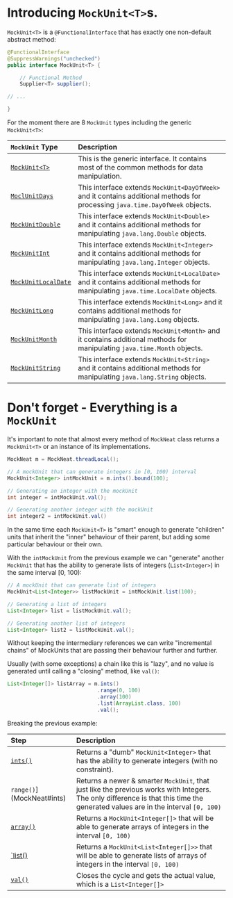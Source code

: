 # Introducing `MockUnit<T>`s.

`MockUnit<T>` is a `@FunctionalInterface` that has exactly one non-default abstract method:

```java
@FunctionalInterface
@SuppressWarnings("unchecked")
public interface MockUnit<T> {

    // Functional Method
    Supplier<T> supplier();

// ...

}
```

For the moment there are 8 `MockUnit` types including the generic `MockUnit<T>`:

| `MockUnit` Type | Description |
|:----------------|:------------|
|[`MockUnit<T>`](MockUnit)| This is the generic interface. It contains most of the common methods for data manipulation. |
|[`MoclUnitDays`](none) | This interface extends `MockUnit<DayOfWeek>` and it contains additional methods for processing `java.time.DayOfWeek` objects. |
|[`MockUnitDouble`](none) | This interface extends `MockUnit<Double>` and it contains additional methods for manipulating `java.lang.Double` objects. |
|[`MockUnitInt`](MockUnitInt) | This interface extends `MockUnit<Integer>` and it contains additional methods for manipulating `java.lang.Integer` objects. |
|[`MockUnitLocalDate`](none) | This interface extends `MockUnit<LocalDate>` and it contains additional methods for manipulating `java.time.LocalDate` objects. |
|[`MockUnitLong`](none) | This interface extends `MockUnit<Long>` and it contains additional methods for manipulating `java.lang.Long` objects. |
|[`MockUnitMonth`](none) | This interface extends `MockUnit<Month>` and it contains additional methods for manipulating `java.time.Month` objects. |
|[`MockUnitString`](none) | This interface extends `MockUnit<String>` and it contains additional methods for manipulating `java.lang.String` objects. |


# Don't forget - Everything is a `MockUnit`

It's important to note that almost every method of `MockNeat` class returns a `MockUnit<T>` or an instance of its implementations. 

```java
MockNeat m = MockNeat.threadLocal();

// A mockUnit that can generate integers in [0, 100) interval
MockUnit<Integer> intMockUnit = m.ints().bound(100);

// Generating an integer with the mockUnit
int integer = intMockUnit.val();

// Generating another integer with the mockUnit
int integer2 = intMockUnit.val()
```

In the same time each `MockUnit<T>` is "smart" enough to generate "children" units that inherit the "inner" behaviour of their parent, but adding some particular behaviour or their own. 

With the `intMockUnit` from the previous example we can "generate" another `MockUnit` that has the ability to generate lists of integers (`List<Integer>`) in the same interval [0, 100):

```java
// A mockUnit that can generate list of integers
MockUnit<List<Integer>> listMockUnit = intMockUnit.list(100);

// Generating a list of integers
List<Integer> list = listMockUnit.val();

// Generating another list of integers
List<Integer> list2 = listMockUnit.val();
```

Without keeping the intermediary references we can write "incremental chains" of MockUnits that are passing their behaviour further and further. 

Usually (with some exceptions) a chain like this is "lazy", and no value is generated until calling a "closing" method, like `val()`:

```java
List<Integer[]> listArray = m.ints() 
                             .range(0, 100)
                             .array(100)
                             .list(ArrayList.class, 100)
                             .val();
```

Breaking the previous example:

| Step | Description |
|:-------- |:------- |
| [`ints()`](MockNeat#ints) | Returns a "dumb" `MockUnit<Integer>` that has the ability to generate integers (with no constraint). |
| `range()`](MockNeat#ints) | Returns a newer & smarter `MockUnit`, that just like the previous works with Integers. The only difference is that this time the generated values are in the interval `[0, 100)` |
|[`array()`](MockUnit#array) | Returns a `MockUnit<Integer[]>` that will be able to generate arrays of integers in the interval `[0, 100)` |
|[`list()](MockUnit#list) | Returns a `MockUnit<List<Integer[]>>` that will be able to generate lists of arrays of integers in the interval `[0, 100)` |
|[`val()`](MockUnit#val) | Closes the cycle and gets the actual value, which is a `List<Integer[]>` |
